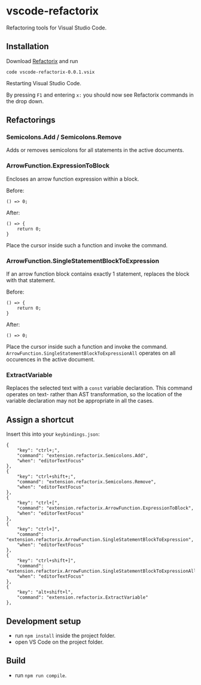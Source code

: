 # vscode-refactorix
Refactoring tools for Visual Studio Code.

## Installation
Download [Refactorix](https://github.com/krizzdewizz/vscode-refactorix/raw/master/dist/vscode-refactorix-0.0.1.vsix) and run

`code vscode-refactorix-0.0.1.vsix`

Restarting Visual Studio Code.

By pressing `F1` and entering `x:` you should now see Refactorix commands in the drop down.

## Refactorings

### Semicolons.Add / Semicolons.Remove
Adds or removes semicolons for all statements in the active documents.

### ArrowFunction.ExpressionToBlock
Encloses an arrow function expression within a block.

Before:
```
() => 0;
```

After:
```
() => {
    return 0;
}
```

Place the cursor inside such a function and invoke the command.

### ArrowFunction.SingleStatementBlockToExpression
If an arrow function block contains exactly 1 statement, replaces the block with that statement.

Before:
```
() => {
    return 0;
}
```

After:
```
() => 0;
```

Place the cursor inside such a function and invoke the command. `ArrowFunction.SingleStatementBlockToExpressionAll` operates on all occurences in the active document.

### ExtractVariable
Replaces the selected text with a `const` variable declaration. This command operates on text- rather than AST transformation, so the location of the
variable declaration may not be appropriate in all the cases.

## Assign a shortcut
Insert this into your `keybindings.json`:
```
{
    "key": "ctrl+;",
    "command": "extension.refactorix.Semicolons.Add",
    "when": "editorTextFocus"
},
{
    "key": "ctrl+shift+;",
    "command": "extension.refactorix.Semicolons.Remove",
    "when": "editorTextFocus"
},
{
    "key": "ctrl+[",
    "command": "extension.refactorix.ArrowFunction.ExpressionToBlock",
    "when": "editorTextFocus"
},
{
    "key": "ctrl+]",
    "command": "extension.refactorix.ArrowFunction.SingleStatementBlockToExpression",
    "when": "editorTextFocus"
},
{
    "key": "ctrl+shift+]",
    "command": "extension.refactorix.ArrowFunction.SingleStatementBlockToExpressionAll",
    "when": "editorTextFocus"
},
{
    "key": "alt+shift+l",
    "command": "extension.refactorix.ExtractVariable"
},
```

## Development setup
- run `npm install` inside the project folder.
- open VS Code on the project folder.

## Build
- run `npm run compile`.

